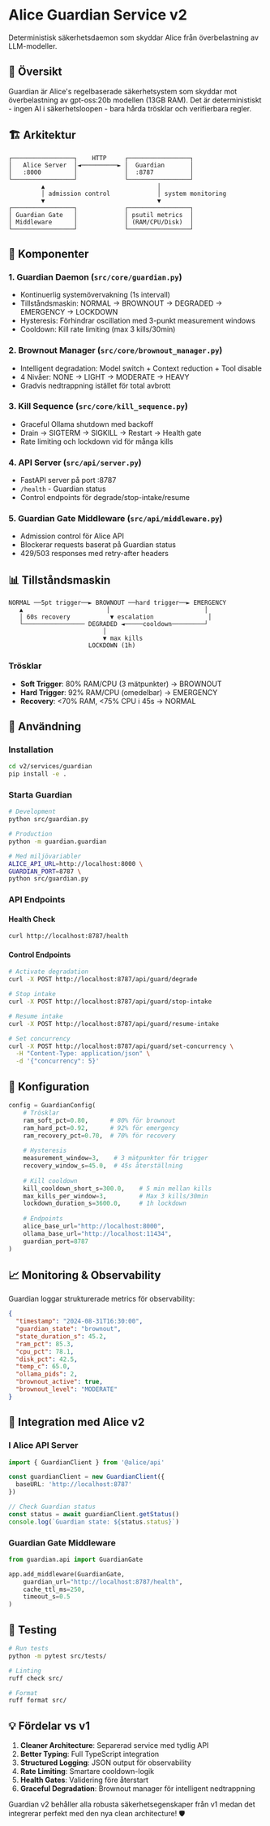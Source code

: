 # Alice Guardian Service v2

Deterministisk säkerhetsdaemon som skyddar Alice från överbelastning av LLM-modeller.

## 🎯 Översikt

Guardian är Alice's regelbaserade säkerhetsystem som skyddar mot överbelastning av gpt-oss:20b modellen (13GB RAM). Det är deterministiskt - ingen AI i säkerhetsloopen - bara hårda trösklar och verifierbara regler.

## 🏗️ Arkitektur

```
┌─────────────────┐    HTTP     ┌─────────────────┐
│   Alice Server  │◄──────────► │  Guardian       │
│   :8000         │             │  :8787          │
└─────────────────┘             └─────────────────┘
         ▲                               │
         │ admission control             │ system monitoring
         ▼                               ▼
┌─────────────────┐             ┌─────────────────┐
│ Guardian Gate   │             │ psutil metrics  │
│ Middleware      │             │ (RAM/CPU/Disk)  │
└─────────────────┘             └─────────────────┘
```

## 🔧 Komponenter

### 1. Guardian Daemon (`src/core/guardian.py`)
- Kontinuerlig systemövervakning (1s intervall)
- Tillståndsmaskin: NORMAL → BROWNOUT → DEGRADED → EMERGENCY → LOCKDOWN
- Hysteresis: Förhindrar oscillation med 3-punkt measurement windows
- Cooldown: Kill rate limiting (max 3 kills/30min)

### 2. Brownout Manager (`src/core/brownout_manager.py`)
- Intelligent degradation: Model switch + Context reduction + Tool disable
- 4 Nivåer: NONE → LIGHT → MODERATE → HEAVY
- Gradvis nedtrappning istället för total avbrott

### 3. Kill Sequence (`src/core/kill_sequence.py`)
- Graceful Ollama shutdown med backoff
- Drain → SIGTERM → SIGKILL → Restart → Health gate
- Rate limiting och lockdown vid för många kills

### 4. API Server (`src/api/server.py`)
- FastAPI server på port :8787
- `/health` - Guardian status
- Control endpoints för degrade/stop-intake/resume

### 5. Guardian Gate Middleware (`src/api/middleware.py`)
- Admission control för Alice API
- Blockerar requests baserat på Guardian status
- 429/503 responses med retry-after headers

## 📊 Tillståndsmaskin

```
NORMAL ──5pt trigger──► BROWNOUT ──hard trigger──► EMERGENCY
   ▲                       │                          │
   │ 60s recovery           ▼ escalation               │
   └───────────────── DEGRADED ◄─────cooldown─────────┘
                          │
                          ▼ max kills
                      LOCKDOWN (1h)
```

### Trösklar
- **Soft Trigger**: 80% RAM/CPU (3 mätpunkter) → BROWNOUT
- **Hard Trigger**: 92% RAM/CPU (omedelbar) → EMERGENCY  
- **Recovery**: <70% RAM, <75% CPU i 45s → NORMAL

## 🚀 Användning

### Installation
```bash
cd v2/services/guardian
pip install -e .
```

### Starta Guardian
```bash
# Development
python src/guardian.py

# Production
python -m guardian.guardian

# Med miljövariabler
ALICE_API_URL=http://localhost:8000 \
GUARDIAN_PORT=8787 \
python src/guardian.py
```

### API Endpoints

#### Health Check
```bash
curl http://localhost:8787/health
```

#### Control Endpoints
```bash
# Activate degradation
curl -X POST http://localhost:8787/api/guard/degrade

# Stop intake
curl -X POST http://localhost:8787/api/guard/stop-intake

# Resume intake  
curl -X POST http://localhost:8787/api/guard/resume-intake

# Set concurrency
curl -X POST http://localhost:8787/api/guard/set-concurrency \
  -H "Content-Type: application/json" \
  -d '{"concurrency": 5}'
```

## 🔧 Konfiguration

```python
config = GuardianConfig(
    # Trösklar
    ram_soft_pct=0.80,      # 80% för brownout
    ram_hard_pct=0.92,      # 92% för emergency
    ram_recovery_pct=0.70,  # 70% för recovery
    
    # Hysteresis
    measurement_window=3,    # 3 mätpunkter för trigger
    recovery_window_s=45.0,  # 45s återställning
    
    # Kill cooldown
    kill_cooldown_short_s=300.0,    # 5 min mellan kills
    max_kills_per_window=3,         # Max 3 kills/30min
    lockdown_duration_s=3600.0,     # 1h lockdown
    
    # Endpoints
    alice_base_url="http://localhost:8000",
    ollama_base_url="http://localhost:11434",
    guardian_port=8787
)
```

## 📈 Monitoring & Observability

Guardian loggar strukturerade metrics för observability:

```json
{
  "timestamp": "2024-08-31T16:30:00",
  "guardian_state": "brownout",
  "state_duration_s": 45.2,
  "ram_pct": 85.3,
  "cpu_pct": 78.1,
  "disk_pct": 42.5,
  "temp_c": 65.0,
  "ollama_pids": 2,
  "brownout_active": true,
  "brownout_level": "MODERATE"
}
```

## 🔗 Integration med Alice v2

### I Alice API Server
```typescript
import { GuardianClient } from '@alice/api'

const guardianClient = new GuardianClient({
  baseURL: 'http://localhost:8787'
})

// Check Guardian status
const status = await guardianClient.getStatus()
console.log(`Guardian state: ${status.status}`)
```

### Guardian Gate Middleware
```python
from guardian.api import GuardianGate

app.add_middleware(GuardianGate,
    guardian_url="http://localhost:8787/health",
    cache_ttl_ms=250,
    timeout_s=0.5
)
```

## 🧪 Testing

```bash
# Run tests
python -m pytest src/tests/

# Linting
ruff check src/

# Format
ruff format src/
```

## 💡 Fördelar vs v1

1. **Cleaner Architecture**: Separerad service med tydlig API
2. **Better Typing**: Full TypeScript integration
3. **Structured Logging**: JSON output för observability  
4. **Rate Limiting**: Smartare cooldown-logik
5. **Health Gates**: Validering före återstart
6. **Graceful Degradation**: Brownout manager för intelligent nedtrappning

Guardian v2 behåller alla robusta säkerhetsegenskaper från v1 medan det integrerar perfekt med den nya clean architecture! 🛡️